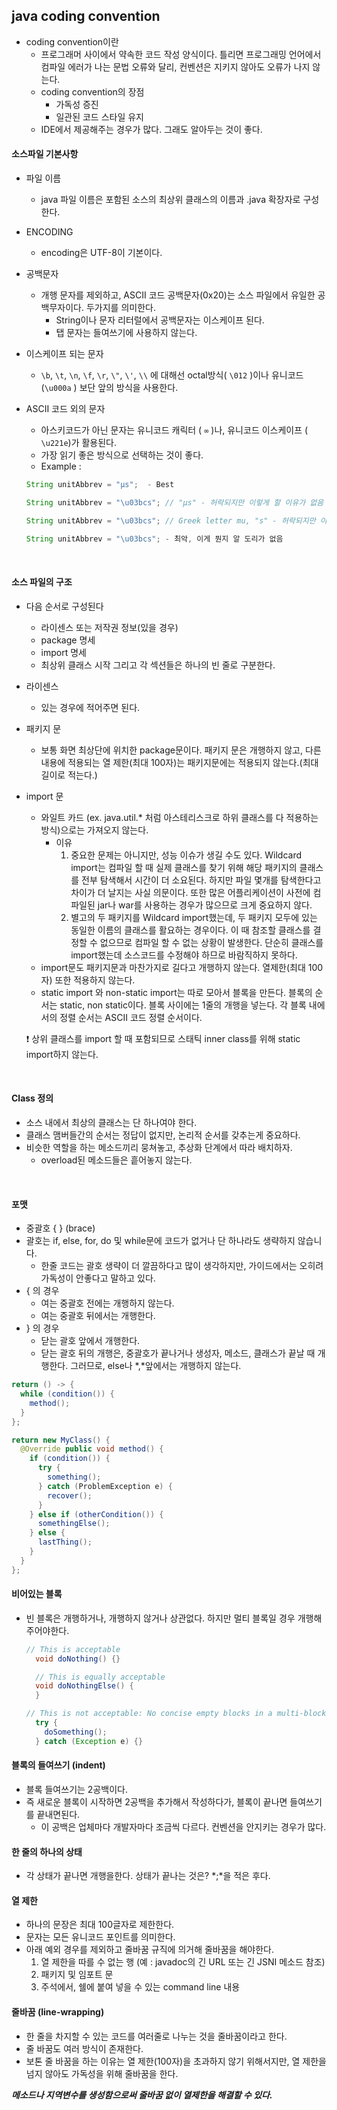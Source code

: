 ## java coding convention

- coding convention이란
  - 프로그래머 사이에서 약속한 코드 작성 양식이다.
    틀리면 프로그래밍 언어에서 컴파일 에러가 나는 문법 오류와 달리, 컨벤션은 지키지 않아도 오류가 나지 않는다.
  - coding convention의 장점
    - 가독성 증진
    - 일관된 코드 스타일 유지
  - IDE에서 제공해주는 경우가 많다. 그래도 알아두는 것이 좋다.



#### 소스파일 기본사항

- 파일 이름
  - java 파일 이름은 포함된 소스의 최상위 클래스의 이름과 .java 확장자로 구성한다.

- ENCODING
  - encoding은 UTF-8이 기본이다.
  
- 공백문자
  - 개행 문자를 제외하고, ASCII 코드 공백문자(0x20)는 소스 파일에서 유일한 공백무자이다. 두가지를 의미한다.
    - String이나 문자 리터럴에서 공백문자는 이스케이프 된다.
    - 탭 문자는 들여쓰기에 사용하지 않는다.
  
- 이스케이프 되는 문자

  - `\b`, `\t`, `\n`, `\f`, `\r`, `\"`, `\'`, `\\` 에 대해선 octal방식( `\012` )이나 유니코드(`\u000a` ) 보단 앞의 방식을 사용한다.

- ASCII 코드 외의 문자

  - 아스키코드가 아닌 문자는 유니코드 캐릭터  ( `∞` )나,  유니코드 이스케이프  ( `\u221e`)가 활용된다.
  - 가장 읽기 좋은 방식으로 선택하는 것이 좋다.
  - Example :

  ```java
  String unitAbbrev = "μs";  - Best
  
  String unitAbbrev = "\u03bcs"; // "μs" - 허락되지만 이렇게 할 이유가 없음
  
  String unitAbbrev = "\u03bcs"; // Greek letter mu, "s" - 허락되지만 이상해보이고, 오해를 살 여지가 있음
  
  String unitAbbrev = "\u03bcs"; - 최악, 이게 뭔지 알 도리가 없음
  ```


<br/>

#### 소스 파일의 구조

- 다음 순서로 구성된다
  - 라이센스 또는 저작권 정보(있을 경우)
  - package 명세
  - import 명세
  - 최상위 클래스 시작 그리고 각 섹션들은 하나의 빈 줄로 구분한다.
  
- 라이센스
  - 있는 경우에 적어주면 된다.
  
- 패키지 문
  - 보통 화면 최상단에 위치한 package문이다. 패키지 문은 개행하지 않고, 다른 내용에 적용되는 열 제한(최대 100자)는 패키지문에는 적용되지 않는다.(최대 길이로 적는다.)
  
- import 문
  - 와일트 카드 (ex. java.util.* 처럼 아스테리스크로 하위 클래스를 다 적용하는 방식)으로는 가져오지 않는다.
    - 이유
      1.  중요한 문제는 아니지만, 성능 이슈가 생길 수도 있다. Wildcard import는 컴파일 할 때 실제 클래스를 찾기 위해 해당 패키지의 클래스를 전부 탐색해서 시간이 더 소요된다. 하지만 파일 몇개를 탐색한다고 차이가 더 날지는 사실 의문이다. 또한 많은 어플리케이션이 사전에 컴파일된 jar나 war를 사용하는 경우가 많으므로 크게 중요하지 않다.
      2.  별고의 두 패키지를 Wildcard import했는데, 두 패키지 모두에 있는 동일한 이름의 클래스를 활요하는 경우이다. 이 때 참조할 클래스를 결정할 수 없으므로 컴파일 할 수 없는 상황이 발생한다. 단순히 클래스를 import했는데 소스코드를 수정해야 하므로 바람직하지 못하다.
  - import문도 패키지문과 마찬가지로 길다고 개행하지 않는다. 열제한(최대 100자) 또한 적용하지 않는다.
  - static import 와 non-static import는 따로 모아서 블록을 만든다. 블록의 순서는 static, non static이다. 블록 사이에는 1줄의 개행을 넣는다. 각 블록 내에서의 정렬 순서는 ASCII 코드 정렬 순서이다.
  
  ❗ 상위 클래스를 import 할 때 포함되므로 스태틱 inner class를 위해 static import하지 않는다.

<br/>

#### Class 정의

- 소스 내에서 최상의 클래스는 단 하나여야 한다.
- 클래스 맴버들간의 순서는 정답이 없지만, 논리적 순서를 갖추는게 중요하다.
- 비슷한 역할을 하는 메소드끼리 뭉쳐놓고, 추상화 단계에서 따라 배치하자.
  - overload된 메소드들은 흩어놓지 않는다.

<br/>

#### 포맷

- 중괄호 { } (brace)
- 괄호는 if, else, for, do 및 while문에 코드가 없거나 단 하나라도 생략하지 않습니다.
  - 한줄 코드는 괄호 생략이 더 깔끔하다고 많이 생각하지만, 가이드에서는 오히려 가독성이 안좋다고 말하고 있다.
- { 의 경우
  - 여는 중괄호 전에는 개행하지 않는다.
  - 여는 중괄호 뒤에서는 개행한다.
- } 의 경우
  - 닫는 괄호 앞에서 개행한다.
  - 닫는 괄호 뒤의 개행은, 중괄호가 끝나거나 생성자, 메소드, 클래스가 끝날 때 개행한다. 그러므로, else나 *,*앞에서는 개행하지 않는다.

```java
return () -> {
  while (condition()) {
    method();
  }
};

return new MyClass() {
  @Override public void method() {
    if (condition()) {
      try {
        something();
      } catch (ProblemException e) {
        recover();
      }
    } else if (otherCondition()) {
      somethingElse();
    } else {
      lastThing();
    }
  }
};
```

#### 비어있는 블록

- 빈 블록은 개행하거나, 개행하지 않거나 상관없다. 하지만 멀티 블록일 경우 개행해주어야한다.

  ```java
  // This is acceptable
    void doNothing() {}
  
    // This is equally acceptable
    void doNothingElse() {
    }
  
  // This is not acceptable: No concise empty blocks in a multi-block statement
    try {
      doSomething();
    } catch (Exception e) {}
  ```


#### 블록의 들여쓰기 (indent)

- 블록 들여쓰기는 2공백이다.
- 즉 새로운 블록이 시작하면 2공백을 추가해서 작성하다가, 블록이 끝나면 들여쓰기를 끝내면된다.
  - 이 공백은 업체마다 개발자마다 조금씩 다르다. 컨벤션을 안지키는 경우가 많다.

#### 한 줄의 하나의 상태

- 각 상태가 끝나면 개행을한다. 상태가 끝나는 것은? *;*을 적은 후다.

#### 열 제한

- 하나의 문장은 최대 100글자로 제한한다.
- 문자는 모든 유니코드 포인트를 의미한다.
- 아래 예외 경우를 제외하고 줄바꿈 규직에 의거해 줄바꿈을 해야한다.
  1. 열 제한을 따를 수 없는 행 (예 : javadoc의 긴 URL 또는 긴 JSNI 메소드 참조)
  2. 패키지 및 임포트 문
  3. 주석에서, 쉘에 붙여 넣을 수 있는 command line 내용

#### 줄바꿈 (line-wrapping)

- 한 줄을 차지할 수 있는 코드를 여러줄로 나누는 것을 줄바꿈이라고 한다.
- 줄 바꿈도 여러 방식이 존재한다.
- 보톤 줄 바꿈을 하는 이유는 열 제한(100자)을 초과하지 않기 위해서지만, 열 제한을 넘지 않아도 가독성을 위해 줄바꿈을 한다.

***메소드나 지역변수를 생성함으로써 줄바꿈 없이 열제한을 해결할 수 있다.***
